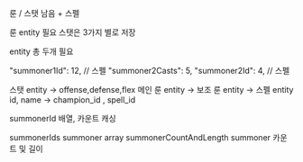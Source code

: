 룬 / 스탯 남음 + 스펠

룬 entity 필요
스탯은 3가지 별로 저장

entity 총 두개 필요

"summoner1Id": 12, // 스펠
"summoner2Casts": 5,
"summoner2Id": 4, // 스펠

스탯 entity -> offense,defense,flex
메인 룬 entity ->
보조 룬 entity ->
스펠 entity id, name -> champion_id , spell_id

summonerId 배열, 카운트 캐싱

summonerIds summoner array
summonerCountAndLength summoner 카운트 및 길이
